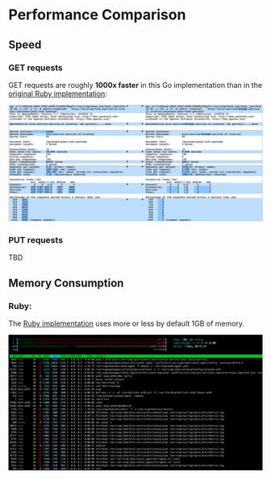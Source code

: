 # Performance Comparison

## Speed

### GET requests

GET requests are roughly **1000x faster** in this Go implementation than in the [original Ruby implementation](https://github.com/cloudfoundry-incubator/bits-service):

![](GET-request-speed-comparison.png)

### PUT requests

TBD

## Memory Consumption

### Ruby:

The [Ruby implementation](https://github.com/cloudfoundry-incubator/bits-service) uses more or less by default 1GB of memory.

![](bits-service-ruby-mem-consumption.png)

